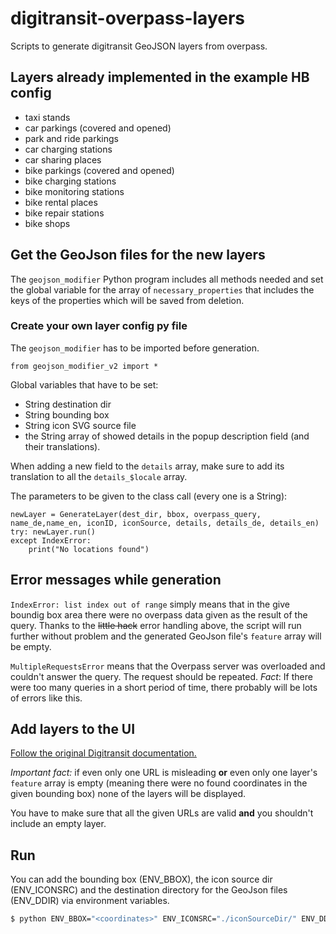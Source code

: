 # digitransit-overpass-layers
Scripts to generate digitransit GeoJSON layers from overpass.

## Layers already implemented in the example HB config
* taxi stands
* car parkings (covered and opened)
* park and ride parkings
* car charging stations
* car sharing places
* bike parkings (covered and opened)
* bike charging stations
* bike monitoring stations
* bike rental places
* bike repair stations
* bike shops

## Get the GeoJson files for the new layers
The `geojson_modifier` Python program includes all methods needed and set the global variable for the array 
of `necessary_properties` that includes the keys of the properties which will be saved from deletion.

### Create your own layer config py file
The `geojson_modifier` has to be imported before generation.
```
from geojson_modifier_v2 import *
```
Global variables that have to be set:
* String destination dir
* String bounding box
* String icon SVG source file
* the String array of showed details in the popup description field (and their translations).

When adding a new field to the `details` array, make sure to add its translation to all the `details_$locale` array.

The parameters to be given to the class call (every one is a String):
```
newLayer = GenerateLayer(dest_dir, bbox, overpass_query, name_de,name_en, iconID, iconSource, details, details_de, details_en)
try: newLayer.run()
except IndexError:
    print("No locations found")
```
## Error messages while generation
```IndexError: list index out of range``` simply means that in the give boundig box area there were no overpass data 
given as the result of the query. Thanks to the ~~little hack~~ error handling above, the script will run further without 
problem and the generated GeoJson file's ```feature``` array will be empty.

```MultipleRequestsError``` means that the Overpass server was overloaded and couldn't answer the query. The request 
should be repeated. _Fact_: If there were too many queries in a short period of time, there probably will be lots of 
errors like this.

## Add layers to the UI
[Follow the original Digitransit documentation.](https://github.com/HSLdevcom/digitransit-ui/blob/master/docs/GeoJson.md#geojson-map-layers)

_Important fact:_ if even only one URL is misleading **or** even only one layer's ```feature``` array is empty (meaning 
there were no found coordinates in the given bounding box) none of the layers will be displayed.

You have to make sure that all the given URLs are valid **and** you shouldn't include an empty layer. 

## Run
You can add the bounding box (ENV_BBOX), the icon source dir (ENV_ICONSRC) and the destination directory for the 
GeoJson files (ENV_DDIR) via environment variables.  
```cmd
$ python ENV_BBOX="<coordinates>" ENV_ICONSRC="./iconSourceDir/" ENV_DDIR="./destDir/" generate-hb-layers.py
``` 